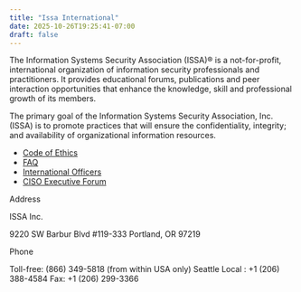 ```yaml
---
title: "Issa International"
date: 2025-10-26T19:25:41-07:00
draft: false
---
```


The Information Systems Security Association (ISSA)® is a not-for-profit, international organization of information security professionals and practitioners. It provides educational forums, publications and peer interaction opportunities that enhance the knowledge, skill and professional growth of its members.

The primary goal of the Information Systems Security Association, Inc. (ISSA) is to promote practices that will ensure the confidentiality, integrity; and availability of organizational information resources.

- [Code of Ethics](http://www.issa.org/?page=CodeofEthics)
- [FAQ](http://www.issa.org/?page=FAQ)
- [International Officers](http://www.issa.org/?page=InternationalBoard)
- [CISO Executive Forum](http://www.issa.org/?page=CISOhome)

Address

ISSA Inc.

9220 SW Barbur Blvd #119-333
Portland, OR 97219

Phone

Toll-free: (866) 349-5818 (from within USA only)
Seattle Local : +1 (206) 388-4584
Fax: +1 (206) 299-3366

